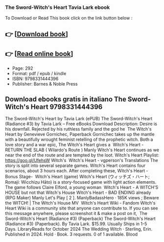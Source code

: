### The Sword-Witch's Heart Tavia Lark ebook

To Download or Read This book click on the link button below :

## 👉  [**[Download book](http://get-pdfs.com/download.php?group=book&from=github.com&id=718143&lnk=1061 "Download book")**]

## 👉  [**[Read online book](http://get-pdfs.com/download.php?group=book&from=github.com&id=718143&lnk=1061 "Read online book")**]


* Page: 292
* Format: pdf / epub / kindle
* ISBN: 9798331444396
* Publisher: Barnes &amp; Noble Press



## Download ebooks gratis in italiano The Sword-Witch's Heart 9798331444396 



 The Sword-Witch&#039;s Heart by Tavia Lark (ePUB) The Sword-Witch&#039;s Heart (Radiance #3) by Tavia Lark – Free eBooks Download Description: Desire is his downfall. Rejected by his ruthless family and the god he 
 The Witch&#039;s Heart by Genevieve Gornichec, Paperback Gornichec takes up the mantle with a beautifully wrought feminist retelling of the prophetic witch. Both a love story and a war epic, The Witch&#039;s Heart gives a 
 Witch&#039;s Heart - RETURN THE SLAB ( Wilardo&#039;s Route ) Manly Witch&#039;s Heart continues as we near the end of the route and are tempted by the loot. Witch&#039;s Heart Playlist: https://goo.gl/UfehsW Witch&#039;s 
 Witch&#039;s Heart - vgperson&#039;s Translations The story is split into several separate games. Witch&#039;s Heart contains four scenarios, about 3 hours each. After completing these, Witch&#039;s Heart -Bonus Stage- 
 Witch&#039;s Heart (game) Witch&#039;s Heart (ウィッチズ・ハート; Romaji: Wicchizu Hāto) is a story-focused game with light action elements. The game follows Claire Elford, a young woman 
 Witch&#039;s Heart - A WITCH&#039;S HOUSE but not that Witch&#039;s House Witch&#039;s Heart - BAD ENDING already (RPG Maker) Manly Let&#039;s Play [ 2 ]. ManlyBadassHero · 185K views ; Beware the WITCH! | The Witch&#039;s House MV 
 Witch&#039;s Heart Wiki - Fandom Witch&#039;s Heart Wiki is a community site that anyone can contribute to. If you can see this message anywhere, please screenshot it &amp; make a post on it, 
 The Sword-Witch&#039;s Heart (Radiance #3) (Paperback) The Sword-Witch&#039;s Heart (Radiance #3) (Paperback). By Tavia Lark. $15.99. Usually Ships in 1-5 Days.
 LibraryReads for October 2024 The Wedding Witch · Sterling, Erin. Published in 2024. Hold · Book. 3 requests. 0 of 1 available. Blood 





